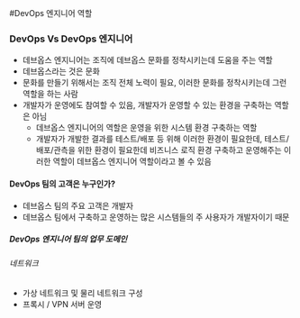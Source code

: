 #DevOps 엔지니어 역할


### DevOps Vs DevOps 엔지니어
- 데브옵스 엔지니어는 조직에 데브옵스 문화를 정착시키는데 도움을 주는 역할
- 데브옵스라는 것은 문화
- 문화를 만들기 위해서는 조직 전체 노력이 필요, 이러한 문화를 정착시키는데 그런 역할을 하는 사람
- 개발자가 운영에도 참여할 수 있음, 개발자가 운영할 수 있는 환경을 구축하는 역할은 아님
   - 데브옵스 엔지니어의 역할은 운영을 위한 시스템 환경 구축하는 역할
   - 개발자가 개발한 결과를 테스트/배포 등 위해 이러한 환경이 필요한데, 테스트/배포/관측을 위한 환경이 필요한데
     비즈니스 로직 환경 구축하고 운영해주는 이러한 역할이 데브옵스 엔지니어 역할이라고 볼 수 있음
   
#### DevOps 팀의 고객은 누구인가?
- 데브옵스 팀의 주요 고객은 개발자
- 데브옵스 팀에서 구축하고 운영하는 많은 시스템들의 주 사용자가 개발자이기 때문

##### DevOps 엔지니어 팀의 업무 도메인
###### 네트워크
- 가상 네트워크 및 물리 네트워크 구성
- 프록시 / VPN 서버 운영
